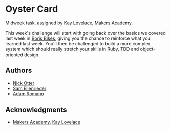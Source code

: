 # Oyster Card
Midweek task, assigned by [Kay Lovelace](https://github.com/neoeno), [Makers Academy](http://www.makersacademy.com/).

This week's challenge will start with going back over the basics we covered last week in [Boris Bikes](https://github.com/nick-otter/boris_bikes_challenge), giving you the chance to reinforce what you learned last week. You'll then be challenged to build a more complex system which should really stretch your skills in Ruby, TDD and object-oriented design.

## Authors

* [Nick Otter](nickotter.personal@gmail.com)
* [Sam Ellenrieder](https://github.com/Samellenrider)
* [Adam Romano](https://github.com/manoadamro)

## Acknowledgments

* [Makers Academy](http://www.makersacademy.com/), [Kay Lovelace](https://github.com/neoeno)
